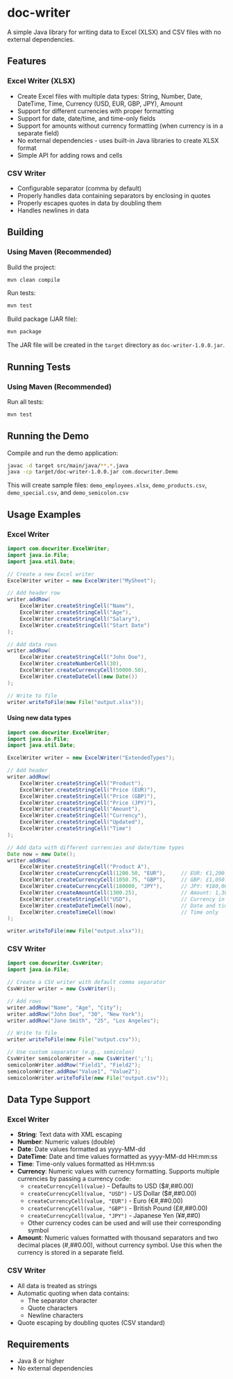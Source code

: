 # doc-writer

A simple Java library for writing data to Excel (XLSX) and CSV files with no external dependencies.

## Features

### Excel Writer (XLSX)
- Create Excel files with multiple data types: String, Number, Date, DateTime, Time, Currency (USD, EUR, GBP, JPY), Amount
- Support for different currencies with proper formatting
- Support for date, date/time, and time-only fields
- Support for amounts without currency formatting (when currency is in a separate field)
- No external dependencies - uses built-in Java libraries to create XLSX format
- Simple API for adding rows and cells

### CSV Writer
- Configurable separator (comma by default)
- Properly handles data containing separators by enclosing in quotes
- Properly escapes quotes in data by doubling them
- Handles newlines in data

## Building

### Using Maven (Recommended)

Build the project:
```bash
mvn clean compile
```

Run tests:
```bash
mvn test
```

Build package (JAR file):
```bash
mvn package
```

The JAR file will be created in the `target` directory as `doc-writer-1.0.0.jar`.


## Running Tests

### Using Maven (Recommended)

Run all tests:
```bash
mvn test
```


## Running the Demo

Compile and run the demo application:
```bash
javac -d target src/main/java/**.*.java
java -cp target/doc-writer-1.0.0.jar com.docwriter.Demo
```

This will create sample files: `demo_employees.xlsx`, `demo_products.csv`, `demo_special.csv`, and `demo_semicolon.csv`

## Usage Examples

### Excel Writer

```java
import com.docwriter.ExcelWriter;
import java.io.File;
import java.util.Date;

// Create a new Excel writer
ExcelWriter writer = new ExcelWriter("MySheet");

// Add header row
writer.addRow(
    ExcelWriter.createStringCell("Name"),
    ExcelWriter.createStringCell("Age"),
    ExcelWriter.createStringCell("Salary"),
    ExcelWriter.createStringCell("Start Date")
);

// Add data rows
writer.addRow(
    ExcelWriter.createStringCell("John Doe"),
    ExcelWriter.createNumberCell(30),
    ExcelWriter.createCurrencyCell(50000.50),
    ExcelWriter.createDateCell(new Date())
);

// Write to file
writer.writeToFile(new File("output.xlsx"));
```

#### Using new data types

```java
import com.docwriter.ExcelWriter;
import java.io.File;
import java.util.Date;

ExcelWriter writer = new ExcelWriter("ExtendedTypes");

// Add header
writer.addRow(
    ExcelWriter.createStringCell("Product"),
    ExcelWriter.createStringCell("Price (EUR)"),
    ExcelWriter.createStringCell("Price (GBP)"),
    ExcelWriter.createStringCell("Price (JPY)"),
    ExcelWriter.createStringCell("Amount"),
    ExcelWriter.createStringCell("Currency"),
    ExcelWriter.createStringCell("Updated"),
    ExcelWriter.createStringCell("Time")
);

// Add data with different currencies and date/time types
Date now = new Date();
writer.addRow(
    ExcelWriter.createStringCell("Product A"),
    ExcelWriter.createCurrencyCell(1200.50, "EUR"),     // EUR: €1,200.50
    ExcelWriter.createCurrencyCell(1050.75, "GBP"),     // GBP: £1,050.75
    ExcelWriter.createCurrencyCell(180000, "JPY"),      // JPY: ¥180,000
    ExcelWriter.createAmountCell(1300.25),              // Amount: 1,300.25 (no currency symbol)
    ExcelWriter.createStringCell("USD"),                // Currency in separate field
    ExcelWriter.createDateTimeCell(now),                // Date and time
    ExcelWriter.createTimeCell(now)                     // Time only
);

writer.writeToFile(new File("output.xlsx"));
```

### CSV Writer

```java
import com.docwriter.CsvWriter;
import java.io.File;

// Create a CSV writer with default comma separator
CsvWriter writer = new CsvWriter();

// Add rows
writer.addRow("Name", "Age", "City");
writer.addRow("John Doe", "30", "New York");
writer.addRow("Jane Smith", "25", "Los Angeles");

// Write to file
writer.writeToFile(new File("output.csv"));

// Use custom separator (e.g., semicolon)
CsvWriter semicolonWriter = new CsvWriter(';');
semicolonWriter.addRow("Field1", "Field2");
semicolonWriter.addRow("Value1", "Value2");
semicolonWriter.writeToFile(new File("output.csv"));
```

## Data Type Support

### Excel Writer
- **String**: Text data with XML escaping
- **Number**: Numeric values (double)
- **Date**: Date values formatted as yyyy-MM-dd
- **DateTime**: Date and time values formatted as yyyy-MM-dd HH:mm:ss
- **Time**: Time-only values formatted as HH:mm:ss
- **Currency**: Numeric values with currency formatting. Supports multiple currencies by passing a currency code:
  - `createCurrencyCell(value)` - Defaults to USD ($#,##0.00)
  - `createCurrencyCell(value, "USD")` - US Dollar ($#,##0.00)
  - `createCurrencyCell(value, "EUR")` - Euro (€#,##0.00)
  - `createCurrencyCell(value, "GBP")` - British Pound (£#,##0.00)
  - `createCurrencyCell(value, "JPY")` - Japanese Yen (¥#,##0)
  - Other currency codes can be used and will use their corresponding symbol
- **Amount**: Numeric values formatted with thousand separators and two decimal places (#,##0.00), without currency symbol. Use this when the currency is stored in a separate field.

### CSV Writer
- All data is treated as strings
- Automatic quoting when data contains:
  - The separator character
  - Quote characters
  - Newline characters
- Quote escaping by doubling quotes (CSV standard)

## Requirements

- Java 8 or higher
- No external dependencies
